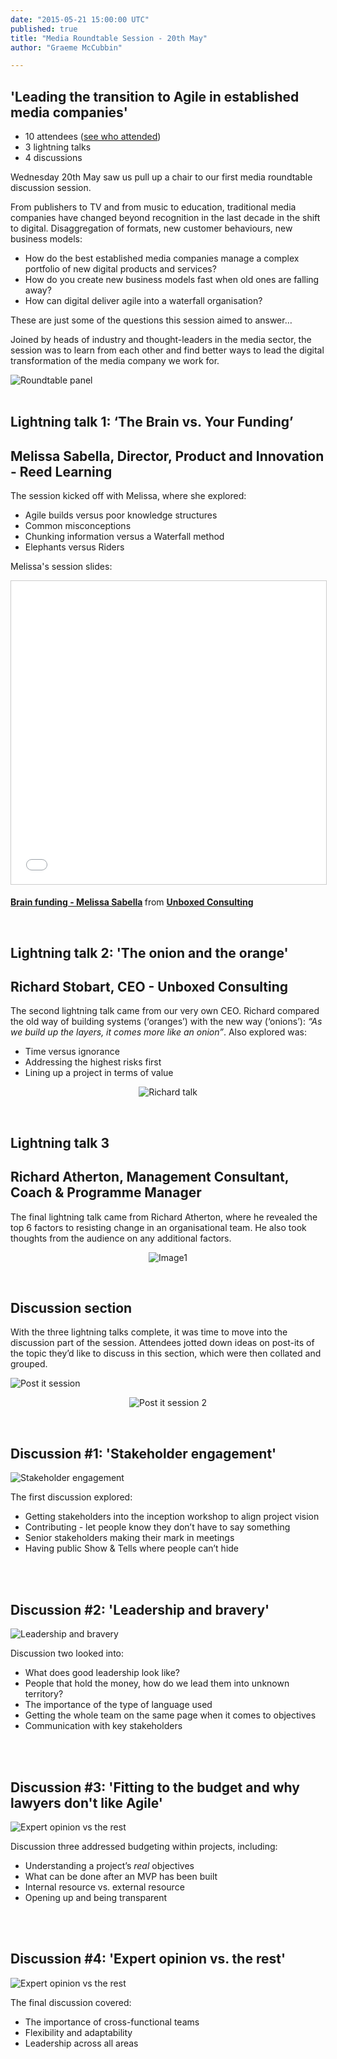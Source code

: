 ```yaml
---
date: "2015-05-21 15:00:00 UTC"
published: true
title: "Media Roundtable Session - 20th May"
author: "Graeme McCubbin"

---
```


<h2>'Leading the transition to Agile in established media companies'</h2>

* 10 attendees ([see who attended](https://drive.google.com/file/d/0B2NhOcmmEbFZWi1odC1fVURBMXc/view?usp=sharing))
* 3 lightning talks
* 4 discussions

Wednesday 20th May saw us pull up a chair to our first media roundtable discussion session.

From publishers to TV and from music to education, traditional media companies have changed beyond recognition in the last decade in the shift to digital. Disaggregation of formats, new customer behaviours, new business models:

* How do the best established media companies manage a complex portfolio of new digital products and services?
* How do you create new business models fast when old ones are falling away?
* How can digital deliver agile into a waterfall organisation?

These are just some of the questions this session aimed to answer…

Joined by heads of industry and thought-leaders in the media sector, the session was to learn from each other and find better ways to lead the digital transformation of the media company we work for.

<img src="http://bit.ly/1Gs0oxM" alt="Roundtable panel">
<br/>
<br/>

## Lightning talk 1: ‘The Brain vs. Your Funding’
<h2>Melissa Sabella, Director, Product and Innovation - Reed Learning</h2>
The session kicked off with Melissa, where she explored:

* Agile builds versus poor knowledge structures
* Common misconceptions
* Chunking information versus a Waterfall method
* Elephants versus Riders


Melissa's session slides:
<p align="center"><iframe src="//www.slideshare.net/slideshow/embed_code/key/mDLtOGAzSXeFdz" width="595" height="485" frameborder="0" marginwidth="0" marginheight="0" scrolling="no" style="border:1px solid #CCC; border-width:1px; margin-bottom:5px; max-width: 100%;" allowfullscreen> </iframe> <div style="margin-bottom:5px"> <strong> <a href="//www.slideshare.net/UBXD/brain-funding-melissa-sabella" title="Brain funding - Melissa Sabella" target="_blank">Brain funding - Melissa Sabella</a> </strong> from <strong><a href="//www.slideshare.net/UBXD" target="_blank">Unboxed Consulting</a></strong> </div></p>
<br/>


## Lightning talk 2: 'The onion and the orange'
<h2>Richard Stobart, CEO - Unboxed Consulting</h2>

The second lightning talk came from our very own CEO. Richard compared the old way of building systems (‘oranges’) with the new way (‘onions’): <i>“As we build up the layers, it comes more like an onion”</i>. Also explored was:

* Time versus ignorance
* Addressing the highest risks first
* Lining up a project in terms of value

<p align="center"><img src="http://bit.ly/1cvUAGS" alt="Richard talk"></p>
<br/>


## Lightning talk 3
<h2>Richard Atherton, Management Consultant, Coach & Programme Manager</h2>

The final lightning talk came from Richard Atherton, where he revealed the top 6 factors to resisting change in an organisational team. He also took thoughts from the audience on any additional factors.

<p align="center"><img src="http://bit.ly/1EZGYec" alt="Image1"></p>
<br/>

## Discussion section

With the three lightning talks complete, it was time to move into the discussion part of the session. Attendees jotted down ideas on post-its of the topic they’d like to discuss in this section, which were then collated and grouped.

<img src="http://bit.ly/1Hk2cVE" alt="Post it session">

<p align="center"><img src="http://bit.ly/1Ahkr12" alt="Post it session 2"></p>
<br/>

<h2>Discussion #1: 'Stakeholder engagement'</h2>
<img src="http://bit.ly/1Anf1Bg" alt="Stakeholder engagement">

The first discussion explored:

* Getting stakeholders into the inception workshop to align project vision
* Contributing - let people know they don’t have to say something
* Senior stakeholders making their mark in meetings
* Having public Show & Tells where people can’t hide
<br/>
<br/>

<h2>Discussion #2: 'Leadership and bravery'</h2>
<img src="http://bit.ly/1PyBhio" alt="Leadership and bravery">

Discussion two looked into:

* What does good leadership look like?
* People that hold the money, how do we lead them into unknown territory?
* The importance of the type of language used
* Getting the whole team on the same page when it comes to objectives
* Communication with key stakeholders
<br/>
<br/>

<h2>Discussion #3: 'Fitting to the budget and why lawyers don't like Agile'</h2>
<img src="http://bit.ly/1HvQfP3" alt="Expert opinion vs the rest">

Discussion three addressed budgeting within projects, including:

* Understanding a project’s *real* objectives
* What can be done after an MVP has been built
* Internal resource vs. external resource
* Opening up and being transparent
<br/>
<br/>

<h2>Discussion #4: 'Expert opinion vs. the rest'</h2>
<img src="http://bit.ly/1GrW41u" alt="Expert opinion vs the rest">

The final discussion covered:

* The importance of cross-functional teams
* Flexibility and adaptability
* Leadership across all areas
